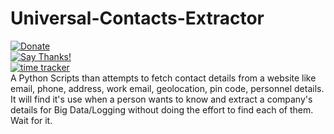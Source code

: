 # Universal-Contacts-Extractor
[![Donate](https://img.shields.io/badge/Donate-PayPal-green.svg)](https://www.paypal.me/grv97)<br>
[![Say Thanks!](https://img.shields.io/badge/Say%20Thanks-!-1EAEDB.svg)](https://saythanks.io/to/acad.grv97@gmail.com)<br>
[![time tracker](https://wakatime.com/badge/github/Grv-Singh/Universal-Contacts-Extractor.svg)](https://wakatime.com/badge/github/Grv-Singh/Universal-Contacts-Extractor)
<br>A Python Scripts than attempts to fetch contact details from a website like email, phone, address, work email, geolocation, pin code, personnel details. It will find it's use when a person wants to know and extract a company's details for Big Data/Logging without doing the effort to find each of them. Wait for it.
